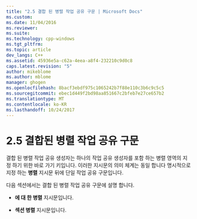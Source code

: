 ```yaml
---
title: "2.5 결합 된 병렬 작업 공유 구문 | Microsoft Docs"
ms.custom: 
ms.date: 11/04/2016
ms.reviewer: 
ms.suite: 
ms.technology: cpp-windows
ms.tgt_pltfrm: 
ms.topic: article
dev_langs: C++
ms.assetid: 45936e5a-c62a-4eea-a8f4-232210c9d0c8
caps.latest.revision: "5"
author: mikeblome
ms.author: mblome
manager: ghogen
ms.openlocfilehash: 8bacf3ebdf975c1065242b7f88e110c3b6c9c5c5
ms.sourcegitcommit: ebec1d449f2bd98aa851667c2bfeb7e27ce657b2
ms.translationtype: MT
ms.contentlocale: ko-KR
ms.lasthandoff: 10/24/2017
---
```

# <a name="25-combined-parallel-work-sharing-constructs"></a>2.5 결합된 병렬 작업 공유 구문
결합 된 병렬 작업 공유 생성자는 하나의 작업 공유 생성자를 포함 하는 병렬 영역의 지정 하기 위한 바로 가기 키입니다. 이러한 지시문의 의미 체계는 동일 합니다 명시적으로 지정 하는 **병렬** 지시문 뒤에 단일 작업 공유 구문입니다.  
  
 다음 섹션에서는 결합 된 병렬 작업 공유 구문에 설명 합니다.  
  
-   **에 대 한 병렬** 지시문입니다.  
  
-   **섹션 병렬** 지시문입니다.
